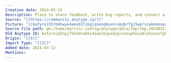 ```yaml
---
Creation date: 2024-03-13
Description: Place to share feedback, write bug reports, and connect with Anytype users from all over the globe!
Source: "[[https://community.anytype.io/]]"
Picture: "[[bafyreih57mkhwye4aexb37ibglqsmnq6oxnrukqbrfgj5wprxcwknmxopa]]"
Source file path: pb:/home/martin/.config/anytype/data/tmp/tmp.20240313.181303.42.zip/bafyreid2npjfkk5drwbkx4aae3zypadyqlvosapheiw6lohxusvfgklk4i.pb
Old Anytype ID: bafyreid2npjfkk5drwbkx4aae3zypadyqlvosapheiw6lohxusvfgklk4i
Origin: "[[6]]"
Import Type: "[[3]]"
Added date: 2024-03-13
Mentions:
---
```


